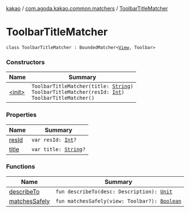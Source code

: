 [kakao](../../index.md) / [com.agoda.kakao.common.matchers](../index.md) / [ToolbarTitleMatcher](./index.md)

# ToolbarTitleMatcher

`class ToolbarTitleMatcher : BoundedMatcher<`[`View`](https://developer.android.com/reference/android/view/View.html)`, Toolbar>`

### Constructors

| Name | Summary |
|---|---|
| [&lt;init&gt;](-init-.md) | `ToolbarTitleMatcher(title: `[`String`](https://kotlinlang.org/api/latest/jvm/stdlib/kotlin/-string/index.html)`)`<br>`ToolbarTitleMatcher(resId: `[`Int`](https://kotlinlang.org/api/latest/jvm/stdlib/kotlin/-int/index.html)`)`<br>`ToolbarTitleMatcher()` |

### Properties

| Name | Summary |
|---|---|
| [resId](res-id.md) | `var resId: `[`Int`](https://kotlinlang.org/api/latest/jvm/stdlib/kotlin/-int/index.html)`?` |
| [title](title.md) | `var title: `[`String`](https://kotlinlang.org/api/latest/jvm/stdlib/kotlin/-string/index.html)`?` |

### Functions

| Name | Summary |
|---|---|
| [describeTo](describe-to.md) | `fun describeTo(desc: Description): `[`Unit`](https://kotlinlang.org/api/latest/jvm/stdlib/kotlin/-unit/index.html) |
| [matchesSafely](matches-safely.md) | `fun matchesSafely(view: Toolbar?): `[`Boolean`](https://kotlinlang.org/api/latest/jvm/stdlib/kotlin/-boolean/index.html) |
